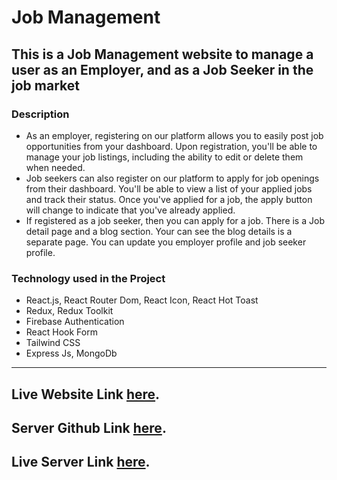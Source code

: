 # Job Management

## This is a Job Management website to manage a user as an Employer, and as a Job Seeker in the job market

### Description

- As an employer, registering on our platform allows you to easily post job opportunities from your dashboard. Upon registration, you'll be able to manage your job listings, including the ability to edit or delete them when needed.
- Job seekers can also register on our platform to apply for job openings from their dashboard. You'll be able to view a list of your applied jobs and track their status. Once you've applied for a job, the apply button will change to indicate that you've already applied.
- If registered as a job seeker, then you can apply for a job. There is a Job detail page and a blog section. Your can see the blog details is a separate page. You can update you employer profile and job seeker profile.

### Technology used in the Project

- React.js, React Router Dom, React Icon, React Hot Toast
- Redux, Redux Toolkit
- Firebase Authentication
- React Hook Form
- Tailwind CSS
- Express Js, MongoDb

---

## Live Website Link [here](https://job-management-bdd37.web.app).

## Server Github Link [here](https://github.com/RayhanalKavey/Job-management-server).

## Live Server Link [here](https://job-management-server.vercel.app/api/v1).

<!-- ## adminEmail: rayhan@gmail.com

## adminPassword: 1212AA! -->
